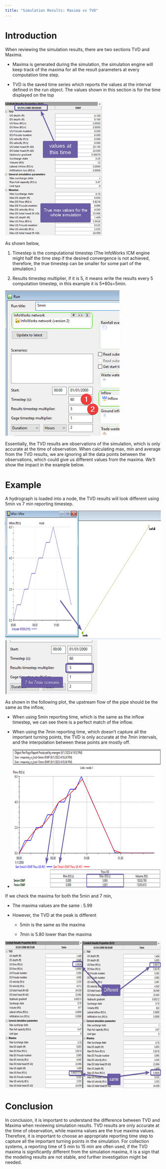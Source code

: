 ```yaml
---
title: "Simulation Results: Maxima vs TVD"
---
```


# Introduction

When reviewing the simulation results, there are two sections TVD and Maxima.

- Maxima is generated during the simulation, the simulation engine will keep track of the maxima for all the result parameters at every computation time step.

- TVD is the saved time series which reports the values at the interval defined in the run object. The values shown in this section is for the time displayed on the top

<img src="./media/image1.png" style="width:3.28539in;height:4.49857in" alt="A screenshot of a computer Description automatically generated" />

As shown below,

1.  Timestep is the computational timestep (The InfoWorks ICM engine might half the time step if the desired convergence is not achieved, therefore, the true timestep can be smaller for some part of the simulation.)

2.  Results timestep multiplier, if it is 5, it means write the results every 5 computation timestep, in this example it is 5\*60s=5min.

<img src="./media/image2.png" style="width:3.85368in;height:4.88481in" alt="A screenshot of a computer Description automatically generated" />

Essentially, the TVD results are observations of the simulation, which is only accurate at the time of observation. When calculating max, min and average from the TVD results, we are ignoring all the data points between the observations, which could give us different values from the maxima. We’ll show the impact in the example below.

# Example

A hydrograph is loaded into a node, the TVD results will look different using 5min vs 7 min reporting timestep.

<img src="./media/image3.png" style="width:9.06137in;height:4.32238in" alt="A screenshot of a computer Description automatically generated" />

<img src="./media/image4.png" style="width:3.10378in;height:1.81227in" alt="A screenshot of a computer program Description automatically generated" />

As shown in the following plot, the upstream flow of the pipe should be the same as the inflow,

- When using 5min reporting time, which is the same as the inflow timestep, we can see there is a perfect match of the inflow.

- When using the 7min reporting time, which doesn’t capture all the important turning points, the TVD is only accurate at the 7min intervals, and the interpolation between these points are mostly off.

- <img src="./media/image5.png" style="width:7.56407in;height:4.66751in" alt="A graph with blue and red lines Description automatically generated" />

If we check the maxima for both the 5min and 7 min,

- The maxima values are the same : 5.99

- However, the TVD at the peak is different

  - 5min is the same as the maxima

  - 7min is 5.80 lower than the maxima

<img src="./media/image6.png" style="width:7.30908in;height:4.93698in" alt="A screenshot of a computer Description automatically generated" />

# Conclusion

In conclusion, it is important to understand the difference between TVD and Maxima when reviewing simulation results. TVD results are only accurate at the time of observation, while maxima values are the true maxima values. Therefore, it is important to choose an appropriate reporting time step to capture all the important turning points in the simulation. For collection systems, a reporting time of 5 min to 15 min are often used, if the TVD maxima is significantly different from the simulation maxima, it is a sign that the modeling results are not stable, and further investigation might be needed.
